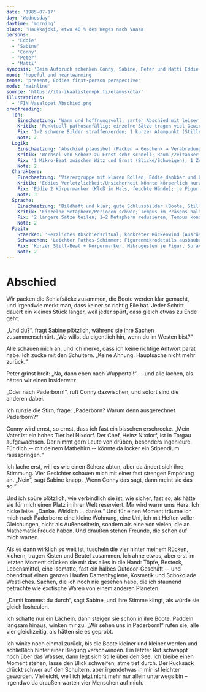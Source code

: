 ```yaml
---
date: '1985-07-17'
day: 'Wednesday'
daytime: 'morning'
place: 'Haukkajoki, etwa 40 % des Weges nach Vaasa'
persons:
  - 'Eddie'
  - 'Sabine'
  - 'Conny'
  - 'Peter'
  - 'Matti'
synopsis: 'Beim Aufbruch schenken Conny, Sabine, Peter und Matti Eddie Ausrüstung und Mut; sie verabreden als fernes Ziel „Paderborn“, bevor sie im Regen davonpaddeln.'
mood: 'hopeful and heartwarming'
tense: 'present, Eddies first-person perspective'
mode: 'mainline'
source: 'https://ita-ikaalistenvpk.fi/elamyskota/'
illustrations:
  - 'FIN_Vasalopet_Abschied.png'
proofreading:
  Ton:
    Einschaetzung: 'Warm und hoffnungsvoll; zarter Abschied mit leiser Entschlossenheit.'
    Kritik: 'Punktuell pathosanfällig; einzelne Sätze tragen viel Gewicht.'
    Fix: '1–2 schwere Bilder straffen/erden; 1 kurzer Atempunkt (Stille/Regenhorchen) vor dem Aufbruch; 1 jugendlicher Gedankenfetzen („nicht heulen…“) setzen.'
    Note: 2
  Logik:
    Einschaetzung: 'Abschied plausibel (Packen → Geschenk → Verabredung → Abfahrt); Paderborn‑Ziel gibt Richtung.'
    Kritik: 'Wechsel von Scherz zu Ernst sehr schnell; Raum-/Zeitanker gering.'
    Fix: '1 Mikro‑Beat zwischen Witz und Ernst (Blicke/Schweigen); 1 Zeit-/Raumanker (Regen, Uhr, Steg) ergänzen.'
    Note: 2
  Charaktere:
    Einschaetzung: 'Vierergruppe mit klaren Rollen; Eddie dankbar und bewegt.'
    Kritik: 'Eddies Verletzlichkeit/Unsicherheit könnte körperlich kurz aufscheinen; Nebenfiguren profitieren von je 1 Mikrodetail.'
    Fix: 'Eddie 2 Körpermarker (Kloß im Hals, feuchte Hände); je Figur 1 kleine Geste/Stimmlage; Conny’s Angebot 1 sachlicher Satz als Kontrast.'
    Note: 3
  Sprache:
    Einschaetzung: 'Bildhaft und klar; gute Schlussbilder (Boote, Stille am See).'
    Kritik: 'Einzelne Metaphern/Perioden schwer; Tempus im Präsens halten.'
    Fix: '2 längere Sätze teilen; 1–2 Metaphern reduzieren; Tempus konsistent im Präsens; 1 rotziger Kurzsatz als Kontrast.'
    Note: 2
  Fazit:
    Staerken: 'Herzliches Abschiedsritual; konkreter Rückenwind (Ausrüstung, Ziel), Hoffnungsschub.'
    Schwaechen: 'Leichter Pathos‑Schimmer; Figurenmikrodetails ausbaubar.'
    Fix: 'Kurzer Still‑Beat + Körpermarker, Mikrogesten je Figur, Sprache minimal straffen/erde n.'
    Note: 2
---
```


# Abschied

Wir packen die Schlafsäcke zusammen, die Boote werden klar gemacht, und
irgendwie merkt man, dass keiner so richtig Eile hat. Jeder Schritt dauert ein
kleines Stück länger, weil jeder spürt, dass gleich etwas zu Ende geht.

„Und du?“, fragt Sabine plötzlich, während sie ihre Sachen zusammenschnürt. „Wo
willst du eigentlich hin, wenn du im Westen bist?“

Alle schauen mich an, und ich merke, dass ich keine richtige Antwort parat habe.
Ich zucke mit den Schultern. „Keine Ahnung. Hauptsache nicht mehr zurück.“

Peter grinst breit: „Na, dann eben nach Wuppertal!“ -- und alle lachen, als
hätten wir einen Insiderwitz.

„Oder nach Paderborn!“, ruft Conny dazwischen, und sofort sind die anderen
dabei.

Ich runzle die Stirn, frage: „Paderborn? Warum denn ausgerechnet Paderborn?“

Conny wird ernst, so ernst, dass ich fast ein bisschen erschrecke. „Mein Vater
ist ein hohes Tier bei Nixdorf. Der Chef, Heinz Nixdorf, ist in Torgau
aufgewachsen. Der nimmt gern Leute von drüben, besonders Ingenieure. Für dich --
mit deinem Mathehirn -- könnte da locker ein Stipendium rausspringen.“

Ich lache erst, will es wie einen Scherz abtun, aber da ändert sich ihre
Stimmung. Vier Gesichter schauen mich mit einer fast strengen Empörung an.
„Nein“, sagt Sabine knapp. „Wenn Conny das sagt, dann meint sie das so.“

Und ich spüre plötzlich, wie verbindlich sie ist, wie sicher, fast so, als hätte
sie für mich einen Platz in ihrer Welt reserviert. Mir wird warm ums Herz. Ich
nicke leise. „Danke. Wirklich … danke.“ Und für einen Moment träume ich mich
nach Paderborn: eine kleine Wohnung, eine Uni, ich mit Heften voller
Gleichungen, nicht als Außenseiterin, sondern als eine von vielen, die an
Mathematik Freude haben. Und draußen stehen Freunde, die schon auf mich warten.

Als es dann wirklich so weit ist, tuscheln die vier hinter meinem Rücken,
kichern, tragen Kisten und Beutel zusammen. Ich ahne etwas, aber erst im letzten
Moment drücken sie mir das alles in die Hand: Töpfe, Besteck, Lebensmittel, eine
Isomatte, fast ein halbes Outdoor-Geschäft -- und obendrauf einen ganzen Haufen
Damenhygiene, Kosmetik und Schokolade. Westliches. Sachen, die ich noch nie
gesehen habe, die ich staunend betrachte wie exotische Waren von einem anderen
Planeten.

„Damit kommst du durch“, sagt Sabine, und ihre Stimme klingt, als würde sie
gleich losheulen.

Ich schaffe nur ein Lächeln, dann steigen sie schon in ihre Boote. Paddeln
langsam hinaus, winken mir zu. „Wir sehen uns in Paderborn!“ rufen sie, alle
vier gleichzeitig, als hätten sie es geprobt.

Ich winke noch einmal zurück, bis die Boote kleiner und kleiner werden und
schließlich hinter einer Biegung verschwinden. Ein letzter Ruf schwappt noch
über das Wasser, dann legt sich Stille über den See. Ich bleibe einen Moment
stehen, lasse den Blick schweifen, atme tief durch. Der Rucksack drückt schwer
auf den Schultern, aber irgendetwas in mir ist leichter geworden. Vielleicht,
weil ich jetzt nicht mehr nur allein unterwegs bin – irgendwo da draußen warten
vier Menschen auf mich.
